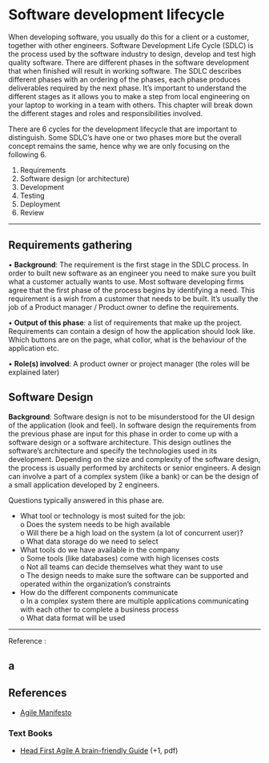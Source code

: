 # Software development lifecycle

When developing software, you usually do this for a client or a customer, together with other engineers. Software Development Life Cycle (SDLC) is the process used by the software industry to design, develop and test high quality software. There are different phases in the software development that when finished will result in working software. The SDLC describes different phases with an ordering of the phases, each phase produces deliverables required by the next phase. It’s important to understand the different stages as it allows you to make a step from local engineering on your laptop to working in a team with others. This chapter will break down the different stages and roles and responsibilities involved.

There are 6 cycles for the development lifecycle that are important to distinguish. Some SDLC’s have one or two phases more but the overall concept remains the same, hence why we are only focusing on the following 6.

1.	Requirements
2.	Software design (or architecture)
3.	Development
4.	Testing
5.	Deployment
6.	Review

---
## Requirements gathering

•	**Background**: The requirement is the first stage in the SDLC process. In order to built new software as an engineer you need to make sure you built what a customer actually wants to use. Most software developing firms agree that the first phase of the process begins by identifying a need. This  requirement is a wish from a customer that needs to be built. It’s usually the job of a Product manager / Product owner to define the requirements.

•	**Output of this phase**: a list of requirements that make up the project. Requirements can contain a design of how the application should look like. Which buttons are on the page, what collor, what is the behaviour of the application etc.

•	**Role(s) involved**: A product owner or project manager (the roles will be explained later)

## Software Design

**Background**: Software design is not to be misunderstood for the UI design of the application (look and feel). In software design the requirements from the previous phase are input for this phase in order to come up with a software design or a software architecture. This design outlines the software’s architecture and specify the technologies used in its development. Depending on the size and complexity of the software design, the process is usually performed by architects or senior engineers. A design can involve a part of a complex system (like a bank) or can be the design of a small application developed by 2 engineers.

Questions typically answered in this phase are. 

-	What tool or technology is most suited for the job:<br/>
    o	Does the system needs to be high available<br/>
    o	Will there be a high load on the system (a lot of concurrent user)?<br/>
    o	What data storage do we need to select<br/>
-	What tools do we have available in the company<br/>
    o	Some tools (like databases) come with high licenses costs<br/>
    o	Not all teams can decide themselves what they want to use<br/>
    o	The design needs to make sure the software can be supported and operated within the organization’s constraints<br/>
-	How do the different components communicate<br/>
    o	In a complex system there are multiple applications communicating with each other to complete a business process<br/>
    o	What data format will be used<br/>




---
Reference :

a
---

## References

* [Agile Manifesto](https://agilemanifesto.org/principles.html)

### Text Books

* [Head First Agile A brain-friendly Guide](./Head%20First%20Agile%20A%20Brain-Friendly%20Guide%20to%20Agile.pdf) (+1, pdf)
